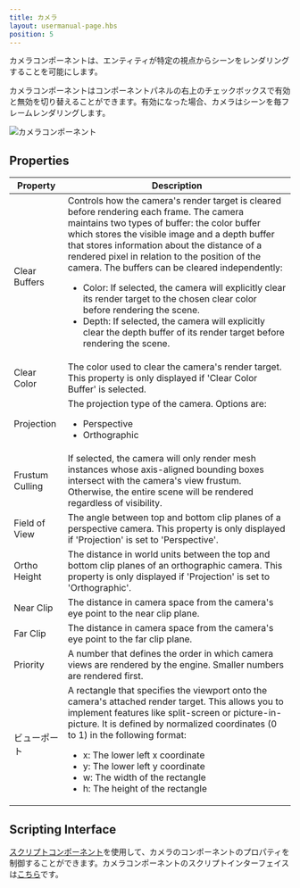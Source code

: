 ```yaml
---
title: カメラ
layout: usermanual-page.hbs
position: 5
---
```


カメラコンポーネントは、エンティティが特定の視点からシーンをレンダリングすることを可能にします。

カメラコンポーネントはコンポーネントパネルの右上のチェックボックスで有効と無効を切り替えることができます。有効になった場合、カメラはシーンを毎フレームレンダリングします。

![カメラコンポーネント][1]

## Properties

| Property        | Description |
|-----------------|-------------|
| Clear Buffers   | Controls how the camera's render target is cleared before rendering each frame. The camera maintains two types of buffer: the color buffer which stores the visible image and a depth buffer that stores information about the distance of a rendered pixel in relation to the position of the camera. The buffers can be cleared independently: <ul><li>Color: If selected, the camera will explicitly clear its render target to the chosen clear color before rendering the scene.</li><li>Depth: If selected, the camera will explicitly clear the depth buffer of its render target before rendering the scene.</li></ul> |
| Clear Color     | The color used to clear the camera's render target.  This property is only displayed if 'Clear Color Buffer' is selected. |
| Projection      | The projection type of the camera. Options are: <ul><li>Perspective</li><li>Orthographic</li></ul> |
| Frustum Culling | If selected, the camera will only render mesh instances whose axis-aligned bounding boxes intersect with the camera's view frustum. Otherwise, the entire scene will be rendered regardless of visibility. |
| Field of View   | The angle between top and bottom clip planes of a perspective camera. This property is only displayed if 'Projection' is set to 'Perspective'. |
| Ortho Height    | The distance in world units between the top and bottom clip planes of an orthographic camera. This property is only displayed if 'Projection' is set to 'Orthographic'. |
| Near Clip       | The distance in camera space from the camera's eye point to the near clip plane. |
| Far Clip        | The distance in camera space from the camera's eye point to the far clip plane. |
| Priority        | A number that defines the order in which camera views are rendered by the engine. Smaller numbers are rendered first. |
| ビューポート        | A rectangle that specifies the viewport onto the camera's attached render target. This allows you to implement features like split-screen or picture-in-picture. It is defined by normalized coordinates (0 to 1) in the following format: <ul><li>x: The lower left x coordinate</li><li>y: The lower left y coordinate</li><li>w: The width of the rectangle</li><li>h: The height of the rectangle</li></ul> |

## Scripting Interface

[スクリプトコンポーネント][2]を使用して、カメラのコンポーネントのプロパティを制御することができます。カメラコンポーネントのスクリプトインターフェイスは[こちら][3]です。

[1]: /images/user-manual/scenes/components/component-camera.png
[2]: /user-manual/packs/components/script
[3]: /api/pc.CameraComponent.html
